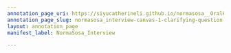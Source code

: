```yaml
---
annotation_page_uri: https://siyucatherineli.github.io/normasosa__OralHistory/annotations/normasosa_interview-canvas-1-clarifying-question--asking-sosa-the-proportion-of-latino-students-in-her-program-.json
annotation_page_slug: normasosa_interview-canvas-1-clarifying-question--asking-sosa-the-proportion-of-latino-students-in-her-program-
layout: annotation_page
manifest_label: NormaSosa_Interview

---
```

